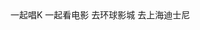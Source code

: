 <script setup>
import WishList from '../.vitepress/components/WishList.vue'
import WishItem from '../.vitepress/components/WishItem.vue'
</script>

<WishList>
  <WishItem checked>一起唱K</WishItem>
  <WishItem checked>一起看电影</WishItem>
  <WishItem>去环球影城</WishItem>
  <WishItem>去上海迪士尼</WishItem>
</WishList>
